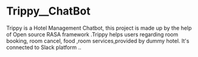 # Trippy__ChatBot
Trippy is a Hotel Management Chatbot, this project is made up by the help of Open source RASA framework .Trippy  helps users regarding room booking, room cancel, food ,room services,provided by dummy hotel. It's connected to Slack platform ..

